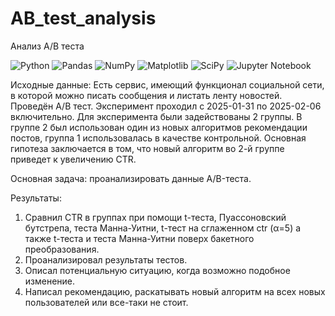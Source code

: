# AB_test_analysis
Анализ A/B теста 

![Python](https://img.shields.io/badge/python-3670A0?style=for-the-badge&logo=python&logoColor=ffdd54) 	![Pandas](https://img.shields.io/badge/pandas-%23150458.svg?style=for-the-badge&logo=pandas&logoColor=white) ![NumPy](https://img.shields.io/badge/numpy-%23013243.svg?style=for-the-badge&logo=numpy&logoColor=white) ![Matplotlib](https://img.shields.io/badge/Matplotlib-%23ffffff.svg?style=for-the-badge&logo=Matplotlib&logoColor=black) 	![SciPy](https://img.shields.io/badge/SciPy-%230C55A5.svg?style=for-the-badge&logo=scipy&logoColor=%white)	![Jupyter Notebook](https://img.shields.io/badge/jupyter-%23FA0F00.svg?style=for-the-badge&logo=jupyter&logoColor=white)

Исходные данные: 
Есть сервис, имеющий функционал социальной сети, в которой можно писать сообщения и листать ленту новостей. 
Проведён A/B тест. Эксперимент проходил с 2025-01-31 по 2025-02-06 включительно. Для эксперимента были задействованы 2 группы. В группе 2 был использован один из новых алгоритмов рекомендации постов, группа 1 использовалась в качестве контрольной. Основная гипотеза заключается в том, что новый алгоритм во 2-й группе приведет к увеличению CTR. 

Основная задача: проанализировать данные А/B-теста. 

Результаты:
1. Сравнил CTR в группах при помощи t-теста, Пуассоновский бутстрепа, теста Манна-Уитни, t-тест на сглаженном ctr (α=5) а также t-теста и теста Манна-Уитни поверх бакетного преобразования.
2. Проанализировал результаты тестов.
3. Описал потенциальную ситуацию, когда возможно подобное изменение.
4. Написал рекомендацию, раскатывать новый алгоритм на всех новых пользователей или все-таки не стоит. 
